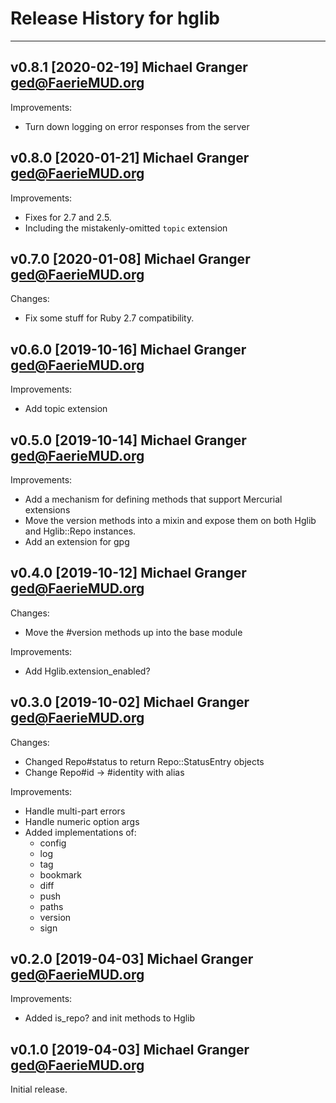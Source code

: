 # Release History for hglib

---

## v0.8.1 [2020-02-19] Michael Granger <ged@FaerieMUD.org>

Improvements:

- Turn down logging on error responses from the server


## v0.8.0 [2020-01-21] Michael Granger <ged@FaerieMUD.org>

Improvements:

- Fixes for 2.7 and 2.5.
- Including the mistakenly-omitted `topic` extension


## v0.7.0 [2020-01-08] Michael Granger <ged@FaerieMUD.org>

Changes:

- Fix some stuff for Ruby 2.7 compatibility.


## v0.6.0 [2019-10-16] Michael Granger <ged@FaerieMUD.org>

Improvements:

- Add topic extension


## v0.5.0 [2019-10-14] Michael Granger <ged@FaerieMUD.org>

Improvements:

- Add a mechanism for defining methods that support Mercurial extensions
- Move the version methods into a mixin and expose them on both Hglib and
  Hglib::Repo instances.
- Add an extension for gpg


## v0.4.0 [2019-10-12] Michael Granger <ged@FaerieMUD.org>

Changes:

- Move the #version methods up into the base module

Improvements:

- Add Hglib.extension_enabled?


## v0.3.0 [2019-10-02] Michael Granger <ged@FaerieMUD.org>

Changes:

- Changed Repo#status to return Repo::StatusEntry objects
- Change Repo#id -> #identity with alias

Improvements:

- Handle multi-part errors
- Handle numeric option args
- Added implementations of:
  - config
  - log
  - tag
  - bookmark
  - diff
  - push
  - paths
  - version
  - sign


## v0.2.0 [2019-04-03] Michael Granger <ged@FaerieMUD.org>

Improvements:

- Added is_repo? and init methods to Hglib


## v0.1.0 [2019-04-03] Michael Granger <ged@FaerieMUD.org>

Initial release.

